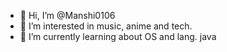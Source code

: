 - 👋 Hi, I’m @Manshi0106
- 👀 I’m interested in music, anime and tech.
- 🌱 I’m currently learning about OS and lang. java
<!---
Manshi0106/Manshi0106 is a ✨ special ✨ repository because its `README.md` (this file) appears on your GitHub profile.
You can click the Preview link to take a look at your changes.
--->

